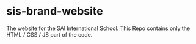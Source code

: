 # sis-brand-website

The website for the SAI International School. This Repo contains only the HTML / CSS / JS part of the code.
